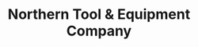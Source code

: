 ---
title: "Northern Tool & Equipment Company"
url: /lynchburg/northern-tool-und-equipment-company/
shop: Eisenwaren
---